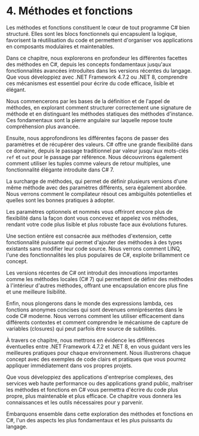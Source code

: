 # 4. Méthodes et fonctions


Les méthodes et fonctions constituent le cœur de tout programme C# bien structuré. Elles sont les blocs fonctionnels qui encapsulent la logique, favorisent la réutilisation du code et permettent d'organiser vos applications en composants modulaires et maintenables.

Dans ce chapitre, nous explorerons en profondeur les différentes facettes des méthodes en C#, depuis les concepts fondamentaux jusqu'aux fonctionnalités avancées introduites dans les versions récentes du langage. Que vous développiez avec .NET Framework 4.7.2 ou .NET 8, comprendre ces mécanismes est essentiel pour écrire du code efficace, lisible et élégant.

Nous commencerons par les bases de la définition et de l'appel de méthodes, en explorant comment structurer correctement une signature de méthode et en distinguant les méthodes statiques des méthodes d'instance. Ces fondamentaux sont la pierre angulaire sur laquelle repose toute compréhension plus avancée.

Ensuite, nous approfondirons les différentes façons de passer des paramètres et de récupérer des valeurs. C# offre une grande flexibilité dans ce domaine, depuis le passage traditionnel par valeur jusqu'aux mots-clés `ref` et `out` pour le passage par référence. Nous découvrirons également comment utiliser les tuples comme valeurs de retour multiples, une fonctionnalité élégante introduite dans C# 7.

La surcharge de méthodes, qui permet de définir plusieurs versions d'une même méthode avec des paramètres différents, sera également abordée. Nous verrons comment le compilateur résout ces ambiguïtés potentielles et quelles sont les bonnes pratiques à adopter.

Les paramètres optionnels et nommés vous offriront encore plus de flexibilité dans la façon dont vous concevez et appelez vos méthodes, rendant votre code plus lisible et plus robuste face aux évolutions futures.

Une section entière est consacrée aux méthodes d'extension, cette fonctionnalité puissante qui permet d'ajouter des méthodes à des types existants sans modifier leur code source. Nous verrons comment LINQ, l'une des fonctionnalités les plus populaires de C#, exploite brillamment ce concept.

Les versions récentes de C# ont introduit des innovations importantes comme les méthodes locales (C# 7) qui permettent de définir des méthodes à l'intérieur d'autres méthodes, offrant une encapsulation encore plus fine et une meilleure lisibilité.

Enfin, nous plongerons dans le monde des expressions lambda, ces fonctions anonymes concises qui sont devenues omniprésentes dans le code C# moderne. Nous verrons comment les utiliser efficacement dans différents contextes et comment comprendre le mécanisme de capture de variables (closures) qui peut parfois être source de subtilités.

À travers ce chapitre, nous mettrons en évidence les différences éventuelles entre .NET Framework 4.7.2 et .NET 8, en vous guidant vers les meilleures pratiques pour chaque environnement. Nous illustrerons chaque concept avec des exemples de code clairs et pratiques que vous pourrez appliquer immédiatement dans vos propres projets.

Que vous développiez des applications d'entreprise complexes, des services web haute performance ou des applications grand public, maîtriser les méthodes et fonctions en C# vous permettra d'écrire du code plus propre, plus maintenable et plus efficace. Ce chapitre vous donnera les connaissances et les outils nécessaires pour y parvenir.

Embarquons ensemble dans cette exploration des méthodes et fonctions en C#, l'un des aspects les plus fondamentaux et les plus puissants du langage.
